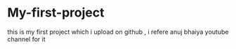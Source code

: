 # My-first-project

this is my first project which i  upload on github , i refere anuj bhaiya youtube channel for it 
